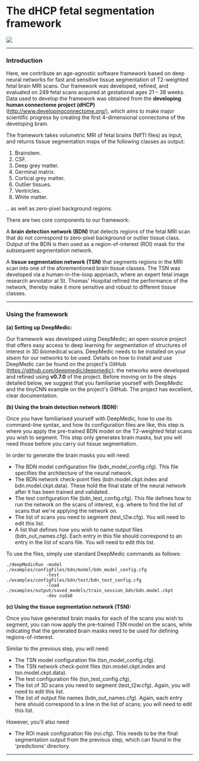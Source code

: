 # The dHCP fetal segmentation framework

![](https://github.com/afetit/dhcp-fetal-segmentation-tool/blob/master/documentation/for-github.png )

---
### **Introduction**


Here, we contribute an age-agnostic software framework based on deep neural networks for fast and sensitive tissue 
segmentation of T2-weighted fetal brain MRI scans. Our framework was developed, refined, and evaluated on 249 fetal scans acquired at gestational ages 21 – 38 weeks. Data used to develop the framework was obtained from the **developing human connectome project (dHCP)** (http://www.developingconnectome.org/), which aims to make major scientific progress by creating the first 4-dimensional connectome of the developing brain.


The framework takes volumetric MRI of fetal brains (NIfTI files) as input, 
and returns tissue segmentation maps of the following classes as output:
1. Brainstem.
2. CSF.
3. Deep grey matter.
4. Germinal matrix.
5. Cortical grey matter.
6. Outlier tissues.
7. Ventricles.
8. White matter.

.. as well as zero-pixel background regions.


There are two core components to 
our framework:

A **brain detection network (BDN)** that detects regions of the fetal MRI scan that do not correspond to zero-pixel background or outlier 
tissue class. Output of the BDN is then used as a region-of-interest (ROI) mask for the subsequent segmentation network.

A **tissue segmentation network (TSN)** that segments regions in the MRI scan into one of the aforementioned brain tissue classes.
The TSN was developed via a human-in-the-loop approach, where an expert fetal image research annotator at 
St. Thomas' Hospital refined the performance of the network, thereby make it more sensitive and robust to different tissue classes. 



---
### Using the framework


**(a) Setting up DeepMedic:**

Our framework was developed using DeepMedic; an open-source project that offers easy access to deep learning for segmentation of structures of interest in 3D biomedical scans.
DeepMedic needs to be installed on your stsem for our networks to be used. Details on how to install and use DeepMedic can be found on 
the project's GitHub (https://github.com/deepmedic/deepmedic); the networks were developed and refined using **v0.7.0** of the project. Before moving on to the steps detailed below, we suggest that you familiarise yourself with DeepMedic and the tinyCNN example on the project's GitHub. The project has excellent, clear documentation. 

**(b) Using the brain detection network (BDN):** 

Once you have familiarised yourself with DeepMedic, how to use its command-line syntax, and how its configuration files are like, this step is where you apply the pre-trained BDN model on the T2-weighted fetal scans you wish to segment. This step only generates brain masks, but you will need those before you carry out tissue segmentation. 

In order to generate the brain masks you will need:
- The BDN model configuration file (bdn_model_config.cfg). This file specifies the architecture of the neural network.
- The BDN network check-point files (bdn.model.ckpt.index and bdn.model.ckpt.data). These hold the final state of the neural network after it has been trained and validated. 
- The test configuration file (bdn_test_config.cfg). This file defines how to run the network on the scans of interest, e.g. where to find the list of scans that we're applying the network on.
- The list of scans you need to segment (test_t2w.cfg). You will need to edit this list.
- A list that defines how you wish to name output files (bdn_out_names.cfg). Each entry in this file should correspond to an entry in the list of scans file. You will need to edit this list. 

To use the files, simply use standard DeepMedic commands as follows:
```
./deepMedicRun -model ./examples/configFiles/bdn/model/bdn_model_config.cfg 
               -test ./examples/configFiles/bdn/test/bdn_test_config.cfg 
               -load  ./examples/output/saved_models/train_session_bdn/bdn.model.ckpt
               -dev cuda0
```

**(c) Using the tissue segmentation network (TSN):** 

Once you have generated brain masks for each of the scans you wish to segment, you can now apply the pre-trained TSN model on the scans, while indicating that the generated brain masks need to be used for defining regions-of-interest.  

Similar to the previous step, you will need:
- The TSN model configuration file (tsn_model_config.cfg).
- The TSN network check-point files (tsn.model.ckpt.index and tsn.model.ckpt.data).
- The test configuration file (tsn_test_config.cfg), 
- The list of 3D scans you need to segment (test_t2w.cfg). Again, you will need to edit this list.
- The list of output file names (bdn_out_names.cfg). Again, each entry here should correspond to a line in the list of scans; you will need to edit this list. 

However, you'll also need 
- The ROI mask configuration file (roi.cfg). This needs to be the final segmentation
output from the previous step, which can found in the 'predictions' directory. 

---



